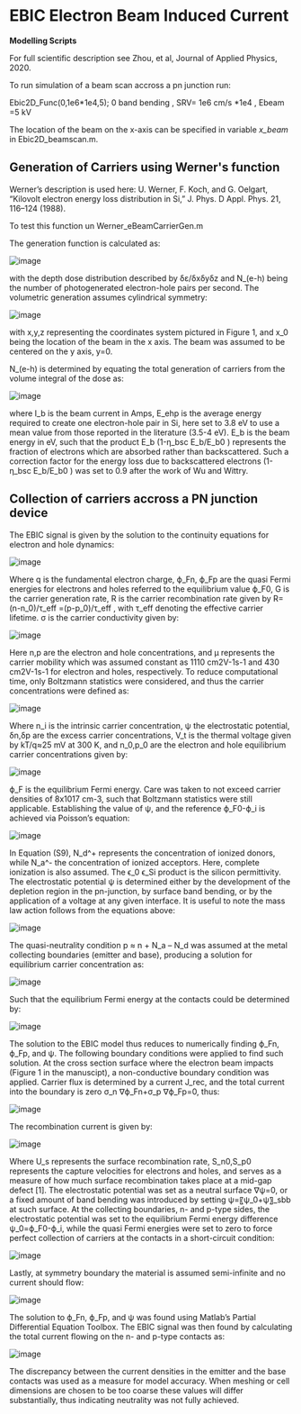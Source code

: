 # EBIC Electron  Beam Induced Current 

**Modelling Scripts**

For full scientific description see Zhou, et al, Journal of Applied Physics, 2020.

To run simulation of a beam scan accross a pn junction run:

Ebic2D_Func(0,1e6\*1e4,5);   0 band bending , SRV= 1e6 cm/s \*1e4 , Ebeam =5 kV

The location of the beam on the x-axis can be specified in variable *x_beam* in Ebic2D_beamscan.m.

## Generation of Carriers using Werner's function
Werner’s description is used here: U. Werner, F. Koch, and G. Oelgart, “Kilovolt electron energy loss distribution
in Si,” J. Phys. D Appl. Phys. 21, 116–124 (1988).

To test this function un Werner_eBeamCarrierGen.m

The generation function is calculated as:

![image](https://user-images.githubusercontent.com/53188769/71976768-0c457c00-320f-11ea-8680-bb906833b2b3.png)

with the depth dose distribution described by δε/δxδyδz and N_(e-h) being the number of photogenerated electron-hole pairs per second. The volumetric generation assumes cylindrical symmetry:

![image](https://user-images.githubusercontent.com/53188769/71976780-11a2c680-320f-11ea-918e-faba8fdb4556.png)

with x,y,z representing the coordinates system pictured in Figure 1, and x_0 being the location of the beam in the x axis. The beam was assumed to be centered on the y axis, y=0. 

N_(e-h) is determined by equating the total generation of carriers from the volume integral of the dose as: 

![image](https://user-images.githubusercontent.com/53188769/71976792-1798a780-320f-11ea-99f2-eae6daaa2f85.png)

where I_b is the beam current in Amps,  E_ehp is the average energy required to create one electron-hole pair in Si, here set to 3.8 eV to use a mean value from those reported in the literature (3.5-4 eV). E_b is the beam energy in eV, such that the product E_b (1-η_bsc E_b/E_b0  ) represents the fraction of electrons which are absorbed rather than backscattered. Such a correction factor for the energy loss due to backscattered electrons (1-η_bsc E_b/E_b0  ) was set to 0.9 after the work of Wu and Wittry.

## Collection of carriers accross a PN junction device

The EBIC signal is given by the solution to the continuity equations for electron and hole dynamics:

![image](https://user-images.githubusercontent.com/53188769/71976459-482c1180-320e-11ea-81a0-0756d2a5af07.png)


Where q is the fundamental electron charge, ϕ_Fn, ϕ_Fp are the quasi Fermi energies for electrons and holes referred to the equilibrium value ϕ_F0, G is the carrier generation rate, R is the carrier recombination rate given by R=(n-n_0)/τ_eff  =(p-p_0)/τ_eff  ,  with τ_eff denoting the effective carrier lifetime. σ is the carrier conductivity given by:

![image](https://user-images.githubusercontent.com/53188769/71976471-4f531f80-320e-11ea-997e-684602da4d8c.png)

Here n,p are the electron and hole concentrations, and μ represents the carrier mobility which was assumed constant as 1110 cm2V-1s-1 and 430 cm2V-1s-1 for electron and holes, respectively. To reduce computational time, only Boltzmann statistics were considered, and thus the carrier concentrations were defined as:

![image](https://user-images.githubusercontent.com/53188769/71976480-55490080-320e-11ea-9f95-b67d7b98760d.png)

Where n_i is the intrinsic carrier concentration, ψ the electrostatic potential, δn,δp are the excess carrier concentrations,  V_t is the thermal voltage given by kT/q≈25 mV at 300 K, and n_0,p_0 are the electron and hole equilibrium carrier concentrations given by:

![image](https://user-images.githubusercontent.com/53188769/71976493-5f6aff00-320e-11ea-88d3-ef3684ab80e2.png)

ϕ_F is the equilibrium Fermi energy. Care was taken to not exceed carrier densities of 8x1017 cm-3, such that Boltzmann statistics were still applicable. Establishing the value of ψ, and the reference ϕ_F0-ϕ_i is achieved via Poisson’s equation:

![image](https://user-images.githubusercontent.com/53188769/71976515-672aa380-320e-11ea-8bb4-aca7179b36a9.png)

In Equation (S9), N_d^+ represents the concentration of ionized donors, while N_a^- the concentration of ionized acceptors. Here, complete ionization is also assumed. The ϵ_0 ϵ_Si product is the silicon permittivity. The electrostatic potential ψ is determined either by the development of the depletion region in the pn-junction, by surface band bending, or by the application of a voltage at any given interface. It is useful to note the mass law action follows from the equations above:

![image](https://user-images.githubusercontent.com/53188769/71976523-6abe2a80-320e-11ea-9a88-f1667dd20a37.png)

The quasi-neutrality condition p ≈ n + N_a  – N_d was assumed at the metal collecting boundaries (emitter and base), producing a solution for equilibrium carrier concentration as:

![image](https://user-images.githubusercontent.com/53188769/71976530-6f82de80-320e-11ea-9483-c0ff5bb155ce.png)

Such that the equilibrium Fermi energy at the contacts could be determined by:

![image](https://user-images.githubusercontent.com/53188769/71976542-76115600-320e-11ea-9e79-00d42406f52f.png)

The solution to the EBIC model thus reduces to numerically finding ϕ_Fn, ϕ_Fp, and ψ.
The following boundary conditions were applied to find such solution. 
At the cross section surface where the electron beam impacts (Figure 1 in the manuscipt), a non-conductive boundary condition was applied. Carrier flux is determined by a current J_rec, and the total current into the boundary is zero σ_n ∇ϕ_Fn+σ_p ∇ϕ_Fp=0, thus:

![image](https://user-images.githubusercontent.com/53188769/71976548-7b6ea080-320e-11ea-8dce-bcea2271b9af.png)

The recombination current is given by:

![image](https://user-images.githubusercontent.com/53188769/71976561-832e4500-320e-11ea-8eda-e1549b980dfe.png)

Where U_s represents the surface recombination rate, S_n0,S_p0 represents the capture velocities for electrons and holes, and serves as a measure of how much surface recombination takes place at a mid-gap defect [1]. The electrostatic potential was set as a neutral surface ∇ψ=0, or a fixed amount of band bending was introduced by setting ψ=〖ψ_0+ψ〗_sbb at such surface.
At the collecting boundaries, n- and p-type sides, the electrostatic potential was set to the equilibrium Fermi energy difference ψ_0=ϕ_F0-ϕ_i, while the quasi Fermi energies were set to zero to force perfect collection of carriers at the contacts in a short-circuit condition:

![image](https://user-images.githubusercontent.com/53188769/71976573-888b8f80-320e-11ea-990a-c3341eab88ef.png)

Lastly, at symmetry boundary the material is assumed semi-infinite and no current should flow:


![image](https://user-images.githubusercontent.com/53188769/71976583-8fb29d80-320e-11ea-9d28-16d2993f2273.png)

The solution to ϕ_Fn, ϕ_Fp, and ψ was found using Matlab’s Partial Differential Equation Toolbox. The EBIC signal was then found by calculating the total current flowing on the n- and p-type contacts as:

![image](https://user-images.githubusercontent.com/53188769/71976596-97724200-320e-11ea-950b-877897ac2f84.png)


The discrepancy between the current densities in the emitter and the base contacts was used as a measure for model accuracy. When meshing or cell dimensions are chosen to be too coarse these values will differ substantially, thus indicating neutrality was not fully achieved.
